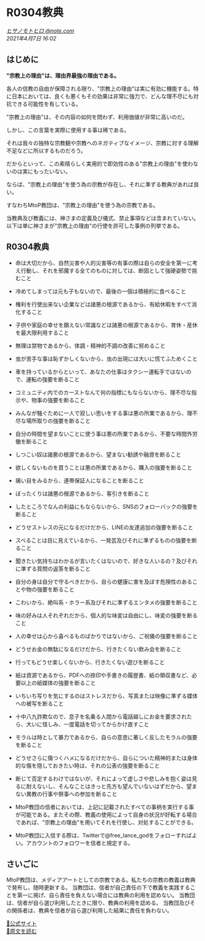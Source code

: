 # R0304教典

[*ヒサノモトヒロ @note.com*](https://note.com/hisanomotohiro)  
*2021年4月7日 16:02*

## はじめに

**"宗教上の理由"は、理由界最強の理由である。**

各人の信教の自由が保障される限り、"宗教上の理由"は実に有効に機能する。特に日本においては、良くも悪くもその効果は非常に強力で、どんな理不尽にも対抗できる可能性を有している。

"宗教上の理由"は、その内容の如何を問わず、利用価値が非常に高いのだ。

しかし、この言葉を実際に使用する事は稀である。

それは我々の独特な宗教観や宗教へのネガティブなイメージ、宗教に対する理解不足などに所以するものだろう。

だからといって、この素晴らしく実用的で即効性のある"宗教上の理由"を使わないのは実にもったいない。

ならば、"宗教上の理由"を使う為の宗教が存在し、それに準ずる教典があれば良い。

すなわちMtoP教団は、"宗教上の理由"を使う為の宗教である。

当教典及び教義には、神さまの定義及び儀式、禁止事項などは含まれていない。以下は単に神さまが"宗教上の理由"の行使を許可した事例の列挙である。

## R0304教典

- 命は大切だから、自然災害や人的災害等の有事の際は自らの安全を第一に考え行動し、それを邪魔する全てのものに対しては、断固として強硬姿勢で挑むこと

- 冷めてしまっては元も子もないので、最後の一個は積極的に食べること

- 権利を行使出来ない企業などは諸悪の根源であるから、有給休暇をすべて消化すること

- 子供や家庭の幸せを願えない常識などは諸悪の根源であるから、育休・産休を最大限利用すること

- 無理は禁物であるから、体調・精神的不調の改善に努めること

- 虫が苦手な事は恥ずかしくないから、虫の出現には大いに慌てふためくこと

- 車を持っているからといって、あなたの仕事はタクシー運転手ではないので、運転の強要を断ること

- コミュニティ内でのカーストなんて何の指標にもならないから、理不尽な指示や、物事の強要を断ること

- みんなが騒ぐために一人で寂しい思いをする事は悪の所業であるから、理不尽な場所取りの強要を断ること

- 自分の時間を望まないことに使う事は悪の所業であるから、不要な時間外労働を断ること

- しつこい奴は諸悪の根源であるから、望まない勧誘や融資を断ること

- 欲しくないものを買うことは悪の所業であるから、購入の強要を断ること

- 痛い目をみるから、連帯保証人になることを断ること

- ぼったくりは諸悪の根源であるから、客引きを断ること

- したところでなんの利益にもならないから、SNSのフォローバックの強要を断ること

- どうせストレスの元になるだけだから、LINEの友達追加の強要を断ること

- スベることは目に見えているから、一発芸及びそれに準ずるものの強要を断ること

- 聞きたい気持ちはわかるが言いたくはないので、好きな人いるの？及びそれに準ずる質問の返答を断ること

- 自分の身は自分で守るべきだから、自らの健康に害を及ぼす危険性のあることや物の強要を断ること

- こわいから、絶叫系・ホラー系及びそれに準ずるエンタメの強要を断ること

- 味の好みは人それぞれだから、個人的な味変は自由にし、味変の強要を断ること

- 人の幸せは心から喜べるものばかりではないから、ご祝儀の強要を断ること

- どうせお金の無駄になるだけだから、行きたくない飲み会を断ること

- 行ってもどうせ楽しくないから、行きたくない遊びを断ること

- 紙は資源であるから、PDFへの捺印や手書きの履歴書、紙の領収書など、必要以上の紙媒体の強要を断ること

- いちいち写りを気にするのはストレスだから、写真または映像に準ずる媒体への被写を断ること

- 十中八九詐欺なので、息子を名乗る人間から電話越しにお金を要求されたら、大いに怪しみ、一度電話を切ってからかけ直すこと

- モラルは時として暴力であるから、自らの意思に著しく反したモラルの強要を断ること

- どうせさらに傷つくハメになるだけだから、自らについた精神的または身体的な傷を隠しておきたい時は、それの公表の強要を断ること

- 断じて否定するわけではないが、それによって虚しさや悲しみを抱く姿は見るに耐えないし、そんなことはきっと先方も望んでいないはずだから、望まない異教の行事や祭事への参加を断ること

- MtoP教団の信者においては、上記に記載されたすべての事柄を実行する事が可能である。またその際、教義の使用によって自身の状況が好転する場合であれば、"宗教上の理由"を用いてそれを行使し、対処することができる。

- MtoP教団に入信する際は、Twitterで@free_lance_godをフォローすればよい。アカウントのフォロワーを信者と規定する。



## さいごに

MtoP教団は、メディアアートとしての宗教である。私たちの宗教の教義は教典で発布し、随時更新する。
当教団は、信者が自己責任の下で教義を実践することを第一に掲げ、自ら責任を負えない場合には教典の利用を認めない。
当教団は、信者が自ら選び利用したときに限り、教典の利用を認める。
当教団及びその関係者は、教典を信者が自ら選び利用した結果に責任を負わない。

[🔗公式サイト](https://mtop.live/)  
[🔗原文を読む](https://note.com/hisanomotohiro/n/n740dcffc9b5a)